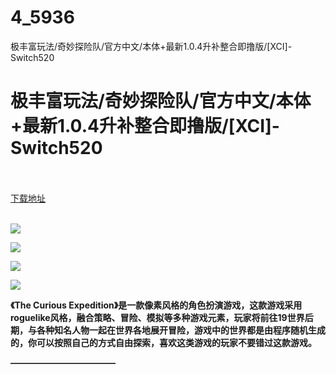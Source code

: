 # 4_5936
极丰富玩法/奇妙探险队/官方中文/本体+最新1.0.4升补整合即撸版/[XCI]-Switch520
# 极丰富玩法/奇妙探险队/官方中文/本体+最新1.0.4升补整合即撸版/[XCI]-Switch520
 <br/></br>
[下载地址](https://www.switch520.cc/article/5936 "下载地址")
<br/></br>

<p><img src="https://www.switch520.cc/muke_img/upload_art_editor_20201230-1_234d86914057f3a15a5c91260719224e.jpg"></p>
<p><img src="https://www.switch520.cc/muke_img/upload_art_editor_20201230-1_d605779564faa1f62f61368f6d7099d7.jpg"></p>
<p><img src="https://www.switch520.cc/muke_img/upload_art_editor_20201230-1_18967ec468888489a1b520eec711b220.jpg"></p>
<p><img src="https://www.switch520.cc/muke_img/upload_art_editor_20201230-1_e8474134fcca94beedf50c6617cae4c2.jpg"></p>
<p><strong>《The Curious Expedition》是一款像素风格的角色扮演游戏，这款游戏采用roguelike风格，融合策略、冒险、模拟等多种游戏元素，玩家将前往19世界后期，与各种知名人物一起在世界各地展开冒险，游戏中的世界都是由程序随机生成的，你可以按照自己的方式自由探索，喜欢这类游戏的玩家不要错过这款游戏。</strong></p>
<p><strong>————————————</strong></p>
